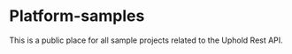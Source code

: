 Platform-samples
================

This is a public place for all sample projects related to the Uphold Rest API.

